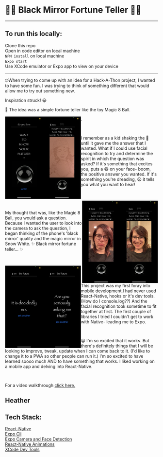 # :mage_woman: Black Mirror Fortune Teller :mage_man:

---
## To run this locally:
Clone this repo<br/>
Open in code editor on local machine<br/>
`NPM install` on local machine<br/>
`Expo start`<br/>
Use XCode emulator or Expo app to view on your device<br/>

---

:nerd_face:When trying to come up with an idea for a Hack-A-Thon project, I wanted to have some fun. I was trying to think of something different that would allow me to try out something new.


Inspiration struck! :grinning:


:8ball: The idea was a simple fortune teller like the toy Magic 8 Ball.


<img align='left' alt='opening-screen' src='/welcome.PNG' width='125'>
<img align='left' alt='fortune-teller' src='/overlay.PNG' width='125'>. 

&nbsp;
&nbsp;

I remember as a kid shaking the :8ball: until it gave me the answer that I wanted. What if I could use facial recognition to try and determine the spirit in which the question was asked? If it's something that excites you, puts a :smile: on your face- boom, the positive answer you wanted.  If it's something you're dreading, :frowning: it tells you what you want to hear!

&nbsp;
&nbsp;

<img align='right' alt='smiling-face' src='/smile.PNG' width='125'>
<img align='right' alt='frowing-face' src='/frown.PNG' width='125'>

&nbsp;
&nbsp;

My thought that was, like the Magic 8 Ball, you would ask a question. Because I wanted the user to look into the camera to ask the question, I began thinking of the phone's 'black mirror' quality and the magic mirror in Snow White. ✨ Black mirror fortune teller... ✨

&nbsp;
&nbsp;

<img align='left' alt='positive-fortune' src='/decidedlyso.PNG' width='125'>
<img align='left' alt='negative-fortune' src='/seriouslyasking.PNG' width='125'>
&nbsp;
This project was my first foray into mobile development.I had never used React-Native, hooks or it's dev tools. (How do I console.log??) And the facial recognition took sometime to fit together at first. The first couple of libraries I tried I couldn't get to work with Native- leading me to Expo. 

&nbsp;

:grinning: I'm so excited that it works. But there's definitely things that I will be looking to improve, tweak, update when I can come back to it. (I'd like to change it to a PWA so other people can run it.) I'm so excited to have learned soooo much AND to have something that works. I liked working on a mobile app and delving into React-Native.

&nbsp;
&nbsp;

For a video walkthrough [click here.](https://youtu.be/QR4CEY17qeY)


## Heather



## Tech Stack:



[React-Native](https://reactnative.dev/)\
[Expo Cli](https://docs.expo.io/workflow/expo-cli/)\
[Expo Camera and Face Detection](https://docs.expo.io/versions/latest/sdk/camera/)\
[React-Native Animations](https://reactnative.dev/docs/animations)\
[XCode Dev Tools](https://developer.apple.com/xcode/)
